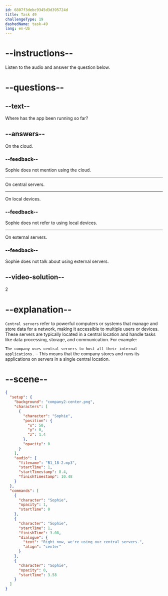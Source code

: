 ```yaml
---
id: 6807f3debc9345d3d395724d
title: Task 49
challengeType: 19
dashedName: task-49
lang: en-US
---
```


<!-- (Audio) Sophie: Right now, we're using our central servers. -->

# --instructions--

Listen to the audio and answer the question below.

# --questions--

## --text--

Where has the app been running so far?

## --answers--

On the cloud.

### --feedback--

Sophie does not mention using the cloud.

---

On central servers.

---

On local devices.

### --feedback--

Sophie does not refer to using local devices.

---

On external servers.

### --feedback--

Sophie does not talk about using external servers.

## --video-solution--

2

# --explanation--

`Central servers` refer to powerful computers or systems that manage and store data for a network, making it accessible to multiple users or devices. These servers are typically located in a central location and handle tasks like data processing, storage, and communication. For example:

`The company uses central servers to host all their internal applications.` – This means that the company stores and runs its applications on servers in a single central location.

# --scene--

```json
{
  "setup": {
    "background": "company2-center.png",
    "characters": [
      {
        "character": "Sophie",
        "position": {
          "x": 50,
          "y": 0,
          "z": 1.4
        },
        "opacity": 0
      }
    ],
    "audio": {
      "filename": "B1_18-2.mp3",
      "startTime": 1,
      "startTimestamp": 8.4,
      "finishTimestamp": 10.48
    }
  },
  "commands": [
    {
      "character": "Sophie",
      "opacity": 1,
      "startTime": 0
    },
    {
      "character": "Sophie",
      "startTime": 1,
      "finishTime": 3.08,
      "dialogue": {
        "text": "Right now, we're using our central servers.",
        "align": "center"
      }
    },
    {
      "character": "Sophie",
      "opacity": 0,
      "startTime": 3.58
    }
  ]
}
```
